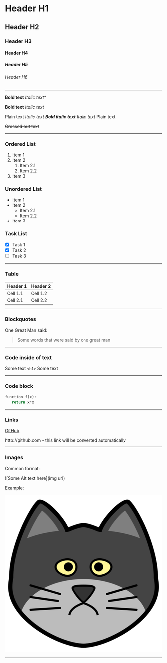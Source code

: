 # Header H1
## Header H2
### Header H3
#### Header H4
##### Header H5
###### Header H6
______________________________________________

**Bold text**
*Italic text**

__Bold text__
_Italic text_

Plain text *Italic text **Bold italic text**  Italic text* Plain text

~~Crossed out text~~

______________________________________________

### Ordered List
1. Item 1
1. Item 2
   1. Item 2.1
   1. Item 2.2
1. Item 3

### Unordered List
* Item 1
* Item 2
  * Item 2.1
  * Item 2.2
* Item 3

### Task List
- [x] Task 1
- [x] Task 2
- [ ] Task 3
______________________________________________

### Table

Header 1 | Header 2
------------ | -------------
Cell 1.1 | Cell 1.2
Cell 2.1 | Cell 2.2

______________________________________________

### Blockquotes
One Great Man said:

> Some words that were said
> by one great man

______________________________________________

### Code inside of text
Some text `<h1>` Some text

______________________________________________

### Code block
``` python
function f(x):
   return x*x
```
______________________________________________

### Links 
[GitHub](http://github.com)

http://github.com - this link will be converted automatically

______________________________________________

### Images
Common format:

![Some Alt text here](img url)


Example: 

![Cat](cat_icon.png)

______________________________________________
